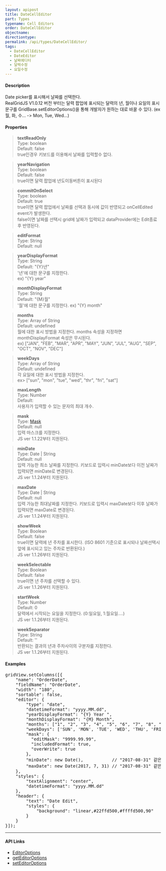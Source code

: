 ```yaml
---
layout: apipost
title: DateCellEditor
part: Types
typename: Cell Editors
order: DateCellEditor
objectname: 
directiontype: 
permalink: /api/types/DateCellEditor/
tags:
  - DateCellEditor
  - DateEditor
  - 날짜에디터
  - 달력수정
  - 요일수정  
---
```


#### Description

Date picker를 표시해서 날짜를 선택한다.  
RealGridJS V1.0.12 버전 부터는 달력 팝업에 표시되는 달력의 년, 월이나 요일의 표시 문구를 GridBase.setEditorOptions()을 통해 개발자가 원하는 대로 바꿀 수 있다. (ex 월, 화, 수... -> Mon, Tue, Wed...) 

#### Properties

> **textReadOnly**    
> Type: boolean    
> Default: false    
> true인경우 키보드를 이용해서 날짜를 입력할수 없다.    

> **yearNavigation**    
> Type: boolean    
> Default: false    
> true이면 달력 팝업에 년도이동버튼이 표시된다    

> **commitOnSelect**    
> Type: boolean    
> Default: true    
> true이면 달력 팝업에서 날짜를 선택과 동시에 값이 반영되고 onCellEdited event가 발생한다.    
> false이면 날짜를 선택시 grid에 날짜가 입력되고 dataProvider에는 Edit종료후 반영된다.    

> **editFormat**    
> Type: String    
> Default: null    

> **yearDisplayFormat**    
> Type: String    
> Default: "{Y}년"    
> '년'에 대한 문구를 지정한다.   
> ex) "{Y} year"

> **monthDisplayFormat**    
> Type: String    
> Default: "{M}월"    
> '월'에 대한 문구를 지정한다.
> ex) "{Y} month"

> **months**    
> Type: Array of String    
> Default: undefined   
> 월에 대한 표시 방법을 지정한다. months 속성을 지정하면 monthDisplayFormat 속성은 무시된다.   
> ex) ["JAN", "FEB", "MAR", "APR", "MAY", "JUN", "JUL", "AUG", "SEP", "OCT", "NOV", "DEC"]

> **weekDays**    
> Type: Array of String    
> Default: undefined   
> 각 요일에 대한 표시 방법을 지정한다.    
> ex> ["sun", "mon", "tue", "wed", "thr", "fri", "sat"]  

> **maxLength**  
> Type: Number  
> Default:  
> 사용자가 입력할 수 있는 문자의 최대 개수. 

> **mask**  
> Type: [Mask](/api/types/Mask)     
> Default: null  
> 입력 마스크를 지정한다.  
> JS ver 1.1.22부터 지원된다. 

> **minDate**  
> Type: Date | String     
> Default: null  
> 입력 가능한 최소 날짜를 지정한다. 키보드로 입력시 minDate보다 이전 날짜가 입력되면 minDate로 변경된다.    
> JS ver 1.1.24부터 지원된다. 

> **maxDate**  
> Type: Date | String     
> Default: null  
> 입력 가능한 최대날짜를 지정한다. 키보드로 입력시 maxDate보다 이후 날짜가 입력되면 maxDate로 변경된다.    
> JS ver 1.1.24부터 지원된다.   

> **showWeek**  
> Type: Boolean     
> Default: false  
> true이면 달력에 년 주차를 표시한다. (ISO 8601 기준으로 표시되나 날짜선택시 앞에 표시되고 있는 주차로 반환된다.)      
> JS ver 1.1.26부터 지원된다.   

> **weekSelectable**  
> Type: Boolean     
> Default: false  
> true이면 년 주차를 선택할 수 있다.      
> JS ver 1.1.26부터 지원된다.   

> **startWeek**  
> Type: Number     
> Default: 0  
> 달력에서 시작되는 요일을 지정한다. (0:일요일, 1:월요일....)     
> JS ver 1.1.26부터 지원된다.   

> **weekSeparator**  
> Type: String     
> Default: ''  
> 반환되는 결과의 년과 주차사이의 구분자를 지정한다.        
> JS ver 1.1.26부터 지원된다.   

#### Examples   

<pre class="prettyprint">
gridView.setColumns([{
	"name": "OrderDate",
	"fieldName": "OrderDate",
	"width": "180",
	"sortable": false,
	"editor": {
	    "type": "date",
	    "datetimeFormat": "yyyy.MM.dd",
	    "yearDisplayFormat": "{Y} Year ",   
	    "monthDisplayFormat": "{M} Month",  
	    "months": ["1", "2", "3", "4", "5", "6", "7", "8", "9", "10", "11", "12"],  // ['Jan', 'Feb, 'Mar', 'Apr'....]   
	    "weekDays": ['SUN', 'MON', 'TUE', 'WED', 'THU', 'FRI', 'SAT'],
	    "mask": {
	      "editMask": "9999.99.99",  
	      "includedFormat": true,
	      "overWrite": true 
	    },
	    "minDate": new Date(),           // "2017-08-31" 같은 형태도 가능    
	    "maxDate": new Date(2017, 7, 31) // "2017-08-31" 같은 형태도 가능	    
	},
	"styles": {
	    "textAlignment": "center",
        "datetimeFormat": "yyyy.MM.dd"
	},
	"header": {
	    "text": "Date Edit",
	    "styles": {
	        "background": "linear,#22ffd500,#ffffd500,90"
	    }
	}
}]);
</pre>

---

#### API Links

* [EditorOptions](/api/types/EditorOptions/)
* [getEditorOptions](/api/GridBase/getEditorOptions/)   
* [setEditorOptions](/api/GridBase/setEditorOptions/)   
